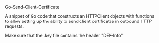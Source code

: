 Go-Send-Client-Certificate

A snippet of Go code that constructs an HTTPClient objects with functions to allow setting up the ability to send client certificates in outbound HTTP requests.

Make sure that the .key file contains the header "DEK-Info"